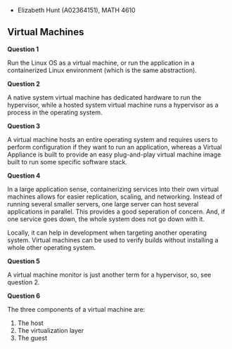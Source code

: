 * Elizabeth Hunt (A02364151), MATH 4610

## Virtual Machines

**Question 1**

Run the Linux OS as a virtual machine, or run the application in a containerized Linux environment (which
is the same abstraction).

**Question 2**

A native system virtual machine has dedicated hardware to run the hypervisor, while a hosted system 
virtual machine runs a hypervisor as a process in the operating system.

**Question 3**

A virtual machine hosts an entire operating system and requires users to perform configuration if they
want to run an application, whereas a Virtual Appliance is built to provide an easy plug-and-play virtual 
machine image built to run some specific software stack.

**Question 4**

In a large application sense, containerizing services into their own virtual machines allows for easier
replication, scaling, and networking. Instead of running several smaller servers, one large server can
host several applications in parallel. This provides a good seperation of concern. And, if one service 
goes down, the whole system does not go down with it.

Locally, it can help in development when targeting another operating system. Virtual machines can be
used to verify builds without installing a whole other operating system.

**Question 5**

A virtual machine monitor is just another term for a hypervisor, so, see question 2.

**Question 6**

The three components of a virtual machine are:

1. The host
2. The virtualization layer
3. The guest

